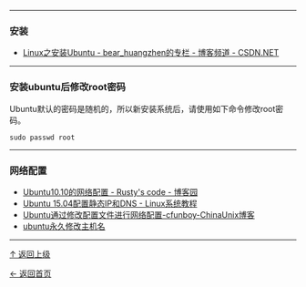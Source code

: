 

---
### 安装

+ [Linux之安装Ubuntu - bear_huangzhen的专栏 - 博客频道 - CSDN.NET](http://blog.csdn.net/bear_huangzhen/article/details/46509261)

---
### 安装ubuntu后修改root密码

Ubuntu默认的密码是随机的，所以新安装系统后，请使用如下命令修改root密码。

```
sudo passwd root  
```

---
### 网络配置
+ [Ubuntu10.10的网络配置 - Rusty's code - 博客园](http://www.cnblogs.com/rusty/archive/2011/04/06/2007139.html)
+ [Ubuntu 15.04配置静态IP和DNS - Linux系统教程](http://www.linuxdiyf.com/linux/14252.html)
+ [Ubuntu通过修改配置文件进行网络配置-cfunboy-ChinaUnix博客](http://m.blog.chinaunix.net/uid-22117508-id-157758.html)
+ [ubuntu永久修改主机名 ](http://blog.csdn.net/ruglcc/article/details/7802077)

----
[↑ 返回上级](https://github.com/asin929/linux-software/blob/master/System-Beautification/System-Beautification.md)

[← 返回首页](https://github.com/asin929/linux-software)
